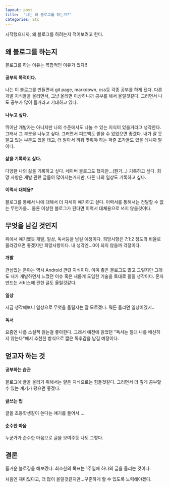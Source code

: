 ```yaml
---
layout: post
title:  "나는 왜 블로그를 하는가?"
categories: Etc
---
```


시작했으니까, 왜 블로그를 하려는지 적어보려고 한다.

## 왜 블로그를 하는지
블로그를 하는 이유는 복합적인 이유가 있다!!

#### 공부의 목적이다.
  나는 이 블로그를 만들면서 git page, markdown, css등 각종 공부를 하게 됐다.
  다른 개발 지식들을 올리면서, 그냥 올리면 이상하니까 공부를 해서 올릴것같다.
  그러면서 나도 공부가 많이 될거라고 기대하고 있다.

#### 나누고 싶다.
  뛰어난 개발자는 아니지만 나의 수준에서도 나눌 수 있는 지식이 있을거라고 생각한다.
  그래서 그 부분을 나누고 싶다. 그러면서 피드백도 받을 수 있었으면 좋겠다.
  내가 잘 못 알고 있는 부분도 있을 테고, 더 알아서 끼워 맞춰야 하는 퍼즐 조각들도 있을 테니까 말이다.

#### 삶을 기록하고 싶다.
  다양한 나의 삶을 기록하고 싶다. 네이버 블로그도 했지만...(뭔가...) 기록하고 싶다.
  희망 사항은 개발 관련 글들이 많아지는거지만, 다른 나의 일상도 기록하고 싶다.

#### 이력서 대체용?
  블로그를 통해서 나에 대해서 더 자세히 얘기하고 싶다. 이력서를 통해서는 전달할 수 없는 무언가를...
  물론 이상한 블로그가 된다면 이력서 대체용으로 쓰지 않을것이다.

## 무엇을 남길 것인지
  위에서 얘기했듯 개발, 일상, 독서등을 남길 예정이다. 희망사항은 7:1:2 정도의 비율로 올라갔으면 좋겠지만
  희망사항이다. 내 생각엔...0이 되지 않을까 걱정이다.

#### 개발
  관심있는 분야는 역시 Android 관련 지식이다. 이미 좋은 블로그도 많고 그렇지만 그래도 내가 개발하면서
  느꼈던 이슈 혹은 새롭게 도입한 기술을 토대로 올릴 생각이다.
  혼자 만드는 서비스에 관한 글도 올릴것같다.

#### 일상
  지금 생각해보니 일상으로 무엇을 올릴지는 잘 모르겠다. 뭐든 올리면 일상이겠지..

#### 독서
  요즘엔 나름 소설책 읽는걸 좋아한다. 그래서 예전에 읽었던 "독서는 절대 나를 배신하지 않는다"에서 추천한 방식으로
  짧은 독후감을 남길 예정이다.

## 얻고자 하는 것

#### 공부하는 습관
 블로그에 글을 올리기 위해서는 얕은 지식으로는 힘들것같다. 그러면서 더 깊게 공부할 수 있는 계기가 됐으면 좋겠다.


#### 글쓰는 법
 글을 초등학생같이 쓴다는 얘기를 들어서.....


#### 순수한 마음
 누군가가 순수한 마음으로 글을 보여주듯 나도 그렇다.


## 결론
  즐거운 블로깅을 해보겠다. 최소한의 목표는 1주일에 하나의 글을 올리는 것이다.

  처음엔 재미있다고, 더 많이 올릴것같지만...꾸준하게 할 수 있도록 노력해야겠다.
